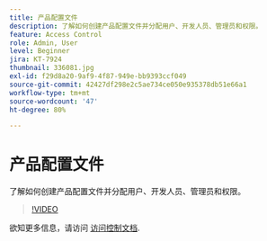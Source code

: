 ```yaml
---
title: 产品配置文件
description: 了解如何创建产品配置文件并分配用户、开发人员、管理员和权限。
feature: Access Control
role: Admin, User
level: Beginner
jira: KT-7924
thumbnail: 336081.jpg
exl-id: f29d8a20-9af9-4f87-949e-bb9393ccf049
source-git-commit: 42427df298e2c5ae734ce050e935378db51e66a1
workflow-type: tm+mt
source-wordcount: '47'
ht-degree: 80%

---
```


# 产品配置文件

了解如何创建产品配置文件并分配用户、开发人员、管理员和权限。

>[!VIDEO](https://video.tv.adobe.com/v/336081?quality=12&learn=on)

欲知更多信息，请访问 [访问控制文档](https://experienceleague.adobe.com/docs/experience-platform/access-control/home.html?lang=zh-Hans).